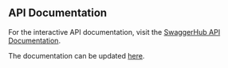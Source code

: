 ## API Documentation

For the interactive API documentation, visit the [SwaggerHub API Documentation](https://app.swaggerhub.com/apis-docs/LucasWolke/MediTrack/1.0.0#/).

The documentation can be updated [here](https://app.swaggerhub.com/apis/LucasWolke/MediTrack/1.0.0).